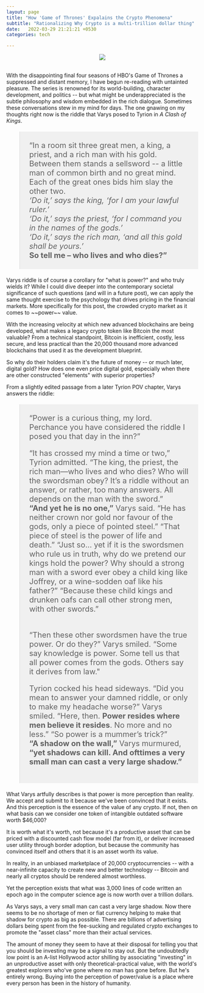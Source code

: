 ```yaml
---
layout: page
title: "How 'Game of Thrones' Expalains the Crypto Phenomena"
subtitle: "Rationalizing Why Crypto is a multi-trillion dollar thing"
date:   2022-03-29 21:21:21 +0530
categories: tech

---
```


<p align="center">
  <img align="center" src="https://preview.redd.it/byag8z8jyyx21.jpg?auto=webp&s=81c6a847a5cc8e50995d048ff8aa837b40762b24" style="max-height: 90%; max-width: 90%;">
</p> 

<br>
With the disappointing final four seasons of HBO's Game of Thrones a suppressed and distant memory, I have begun re-reading with untainted pleasure. The series is renowned for its world-building, character development, and politics -- but what might be underappreciated is the subtle philosophy and wisdom embedded in the rich dialogue. Sometimes these conversations stew in my mind for days. The one gnawing on my thoughts right now is the riddle that Varys posed to Tyrion in <i>A Clash of Kings</i>.

<blockquote style="background-color:rgba(235, 235, 235, 0.7); font-size:20px; text-align: left; padding:24px; letter-spacing: 0px;"> “In a room sit three great men, a king, a priest, and a rich man with his gold. Between them stands a sellsword -- a little man of common birth and no great mind. Each of the great ones bids him slay the other two.<br> <i>‘Do it,’ 
says the king, ‘for I am your lawful ruler.’<br> ‘Do it,’ says the priest, ‘for I command you in the names of the gods.’ 
<br>‘Do it,’ says the rich man, ‘and all this gold shall be yours.’</i> <b><br>So tell me – who lives and who dies?”</b></blockquote>
Varys riddle is of course a corollary for "what is power?" and who truly wields it? While I could dive deeper into the contemporary societal significance of such questions (and will in a future post), we can apply the same thought exercise to the psychology that drives pricing in the financial markets. More specifically for this post, the crowded crypto market as it comes to ~~power~~ value. 

With the increasing velocity at which new advanced blockchains are being developed, what makes a legacy crypto token like Bitcoin the most valuable? From a technical standpoint, Bitcoin is inefficient, costly, less secure, and less practical than the 20,000 thousand more advanced blockchains that used it as the development blueprint. 

So why do their holders claim it's the future of money -- or much later, digital gold? How does one even price digital gold, especially when there are other constructed "elements" with superior properties? 

From a slightly edited passage from a later Tyrion POV chapter, Varys answers the riddle:

<blockquote style="background-color:rgba(235, 235, 235, 0.7); font-size:20px; text-align: left; padding:24px; letter-spacing: 0px;">  “Power is a curious thing, my lord. Perchance you have considered the riddle I posed you that day in the inn?”


“It has crossed my mind a time or two,” Tyrion admitted. “The king, the priest, the rich man—who lives and who dies? Who will the swordsman obey? It’s a riddle without an answer, or rather, too many answers. All depends on the man with the sword.”
<br>
<b>“And yet he is no one,”</b> Varys said. “He has neither crown nor gold nor favour of the gods, only a piece of pointed steel.”
“That piece of steel is the power of life and death.”
“Just so… yet if it is the swordsmen who rule us in truth, why do we pretend our kings hold the power? Why should a strong man with a sword ever obey a child king like Joffrey, or a wine-sodden oaf like his father?”
“Because these child kings and drunken oafs can call other strong men, with other swords.”

<br>
“Then these other swordsmen have the true power. Or do they?” Varys smiled. “Some say knowledge is power. Some tell us that all power comes from the gods. Others say it derives from law."


Tyrion cocked his head sideways. “Did you mean to answer your damned riddle, or only to make my headache worse?”
Varys smiled. “Here, then. **Power resides where men believe it resides**. No more and no less.”
“So power is a mummer’s trick?”
<br>
**“A shadow on the wall,”** Varys murmured, **“yet shadows can kill. And ofttimes a very small man can cast a very large shadow.”**</blockquote>

What Varys artfully describes is that power is more perception than reality. We accept and submit to it because we've been convinced that it exists. And this perception is the essence of the value of any crypto. If not, then on what basis can we consider one token of intangible outdated software worth $46,000? 

It is worth what it's worth, not because it's a productive asset that can be priced with a discounted cash flow model (far from it), or deliver increased user utility through border adoption, but because the community has convinced itself and others that it is an asset worth its value. 

In reality, in an unbiased marketplace of 20,000 cryptocurrencies -- with a near-infinite capacity to create new and better technology -- Bitcoin and nearly all cryptos should be rendered almost worthless.

Yet the perception exists that what was 3,000 lines of code written an epoch ago in the computer science age is now worth over a trillion dollars.

As Varys says, a very small man can cast a very large shadow. Now there seems to be no shortage of men or fiat currency helping to make that shadow for crypto as big as possible. There are billions of advertising dollars being spent from the fee-sucking and regulated crypto exchanges to promote the "asset class" more than their actual services.

The amount of money they seem to have at their disposal for telling you that you should be investing may be a signal to stay out. But the undoubtedly low point is an A-list Hollywood actor shilling by associating "investing" in an unproductive asset with only theoretical-practical value, with the world's greatest explorers who've gone where no man has gone before. But he's entirely wrong. Buying into the perception of power/value is a place where every person has been in the history of humanity.
